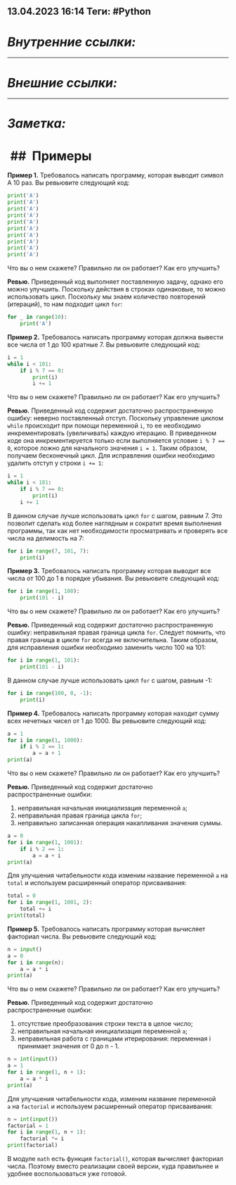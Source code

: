 13.04.2023    16:14
Теги: #Python 
---
# ***Внутренние ссылки:***

---
# ***Внешние ссылки:***

---
# ***Заметка:***

#  ##  Примеры

**Пример 1.** Требовалось написать программу, которая выводит символ А 10 раз. Вы ревьювите следующий код:

```python
print('A')
print('A')
print('A')
print('A')
print('A')
print('A')
print('A')
print('A')
print('A')
print('A')
```

Что вы о нем скажете? Правильно ли он работает? Как его улучшить?

**Ревью.** Приведенный код выполняет поставленную задачу, однако его можно улучшить. Поскольку действия в строках одинаковые, то можно использовать цикл. Поскольку мы знаем количество повторений (итераций), то нам подходит цикл `for`:

```python
for _ in range(10):
    print('A')
```

**Пример 2.** Требовалось написать программу которая должна вывести все числа от 1 до 100 кратные 7. Вы ревьювите следующий код:

```python
i = 1
while i < 101:
    if i % 7 == 0:
        print(i)
        i += 1
```

Что вы о нем скажете? Правильно ли он работает? Как его улучшить?

**Ревью.** Приведенный код содержит достаточно распространенную ошибку: неверно поставленный отступ. Поскольку управление циклом `while` происходит при помощи переменной `i`, то ее необходимо инкрементировать (увеличивать) каждую итерацию. В приведенном коде она инкрементируется только если выполняется условие `i % 7 == 0`, которое ложно для начального значения `i = 1`. Таким образом, получаем бесконечный цикл. Для исправления ошибки необходимо удалить отступ у строки `i += 1`:

```python
i = 1
while i < 101:
    if i % 7 == 0:
        print(i)
    i += 1
```

В данном случае лучше использовать цикл `for` с шагом, равным 7. Это позволит сделать код более наглядным и сократит время выполнения программы, так как нет необходимости просматривать и проверять все числа на делимость на 7:

```python
for i in range(7, 101, 7):
    print(i)
```

**Пример 3.** Требовалось написать программу которая выводит все числа от 100 до 1 в порядке убывания. Вы ревьювите следующий код:

```python
for i in range(1, 100):
    print(101 - i)
```

Что вы о нем скажете? Правильно ли он работает? Как его улучшить?

**Ревью.** Приведенный код содержит достаточно распространенную ошибку: неправильная правая граница цикла `for`. Следует помнить, что правая граница в цикле `for` всегда не включительна. Таким образом, для исправления ошибки необходимо заменить число 100 на 101:

```python
for i in range(1, 101):
    print(101 - i)
```

В данном случае лучше использовать цикл `for` с шагом, равным -1:

```python
for i in range(100, 0, -1):
    print(i)
```

**Пример 4.** Требовалось написать программу которая находит сумму всех нечетных чисел от 1 до 1000. Вы ревьювите следующий код:

```python
a = 1
for i in range(1, 1000):
    if i % 2 == 1:
        a = a + 1
print(a)
```

Что вы о нем скажете? Правильно ли он работает? Как его улучшить?

**Ревью.** Приведенный код содержит достаточно распространенные ошибки:

1.  неправильная начальная инициализация переменной `a`; 
2.  неправильная правая граница цикла `for`;
3.  неправильно записанная операция накапливания значения суммы.

```python
a = 0
for i in range(1, 1001):
    if i % 2 == 1:
        a = a + i
print(a)
```

Для улучшения читабельности кода изменим название переменной `a` на `total` и используем расширенный оператор присваивания:

```python
total = 0
for i in range(1, 1001, 2):
    total += i
print(total)
```

**Пример 5.** Требовалось написать программу которая вычисляет факториал числа. Вы ревьювите следующий код:

```python
n = input()
a = 0
for i in range(n):
    a = a * i
print(a)
```

Что вы о нем скажете? Правильно ли он работает? Как его улучшить?

**Ревью.** Приведенный код содержит достаточно распространенные ошибки:

1.  отсутствие преобразования строки текста в целое число;
2.  неправильная начальная инициализация переменной `a`; 
3.  неправильная работа с границами итерирования: переменная i принимает значения от 0 до n - 1.

```python
n = int(input())
a = 1
for i in range(1, n + 1):
    a = a * i
print(a)
```

Для улучшения читабельности кода, изменим название переменной `a` на `factorial` и используем расширенный оператор присваивания:

```python
n = int(input())
factorial = 1
for i in range(1, n + 1):
    factorial *= i
print(factorial)
```

В модуле `math` есть функция `factorial()`, которая вычисляет факториал числа. Поэтому вместо реализации своей версии, куда правильнее и удобнее воспользоваться уже готовой.